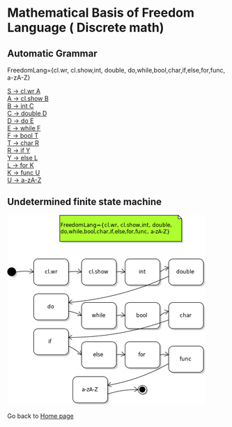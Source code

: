 # Mathematical Basis of Freedom Language ( Discrete math)
## Automatic Grammar
FreedomLang={cl.wr, cl.show,int, double, 
do,while,bool,char,if,else,for,func, a-zA-Z}

[S -> cl.wr A](#)<br/>
[A -> cl.show B](#)<br/>
[B -> int C](#)<br/>
[C -> double D](#)<br/>
[D -> do E](#)<br/>
[E -> while F](#)<br/>
[F -> bool T](#)<br/>
[T -> char R](#)<br/>
[R -> if Y](#)<br/>
[Y -> else L](#)<br/>
[L -> for K](#)<br/>
[K -> func U](#)<br/>
[U -> a-zA-Z](#)<br/>
## Undetermined finite state machine
![](_media/automata.png)<br/>

Go back to [Home page](README.md) 
